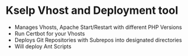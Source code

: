 # Kselp Vhost and Deployment tool

- Manages Vhosts, Apache Start/Restart with different PHP Versions
- Run Certbot for your Vhosts
- Deploys Git Repositories with Subrepos into designated directories
- Will deploy Ant Scripts

